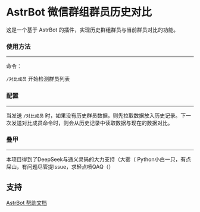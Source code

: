 # AstrBot 微信群组群员历史对比

这是一个基于 AstrBot 的插件，实现历史群组群员与当前群员对比的功能。

### 使用方法

---

命令：

`/对比成员`  开始检测群员列表

### 配置

---

当发送 `/对比成员` 时，如果没有历史群员数据，则先拉取数据放入历史记录。下一次发送对比成员命令时，则会从历史记录中读取数据与现在的数据对比。

### 叠甲

---

本项目得到了DeepSeek与通义灵码的大力支持（大雾（ Python小白一只，有点屎山，有问题尽管提Issue，求轻点喷QAQ（）

## 支持

[AstrBot 帮助文档](https://astrbot.app)
